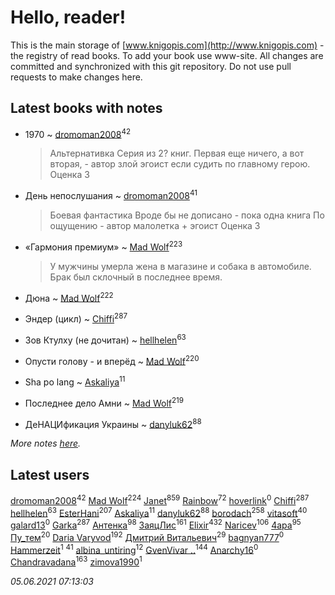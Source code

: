 # Hello, reader!
This is the main storage of [www.knigopis.com](http://www.knigopis.com) - the registry of read books.
To add your book use www-site. All changes are committed and synchronized with this git repository.
Do not use pull requests to make changes here.


## Latest books with notes
* 1970 ~ [dromoman2008](users/444/44461886-yandex)<sup>42</sup>
    > Альтернативка
    > Серия из 2? книг. Первая еще ничего, а вот вторая, - автор злой эгоист если судить по главному герою.
    > Оценка 3

* День непослушания ~ [dromoman2008](users/444/44461886-yandex)<sup>41</sup>
    > Боевая фантастика
    > Вроде бы не дописано - пока одна книга По ощущению - автор малолетка + эгоист 
    > Оценка 3

* «Гармония премиум» ~ [Mad Wolf](users/947/94738840-vkontakte)<sup>223</sup>
    > У мужчины умерла жена в магазине и собака в автомобиле. Брак был склочный в последнее время.

* Дюна ~ [Mad Wolf](users/947/94738840-vkontakte)<sup>222</sup>

* Эндер (цикл) ~ [Chiffi](users/105/105831994080785626680-google)<sup>287</sup>

* Зов Ктулху (не дочитан) ~ [hellhelen](users/248/248300842-vkontakte)<sup>63</sup>

* Опусти голову - и вперёд ~ [Mad Wolf](users/947/94738840-vkontakte)<sup>220</sup>

* Sha po lang ~ [Askaliya](users/326/326783541-vkontakte)<sup>11</sup>

* Последнее дело Амни ~ [Mad Wolf](users/947/94738840-vkontakte)<sup>219</sup>

* ДеНАЦИфикация Украины ~ [danyluk62](users/374/374149854-vkontakte)<sup>88</sup>


_More notes [here](latest_books_with_notes.md)._


## Latest users
[dromoman2008](users/444/44461886-yandex)<sup>42</sup> 
[Mad Wolf](users/947/94738840-vkontakte)<sup>224</sup> 
[Janet](users/108/108113656204404967440-google)<sup>859</sup> 
[Rainbow](users/109/109787328219839805802-google)<sup>72</sup> 
[hoverlink](users/118/118958415-vkontakte)<sup>0</sup> 
[Chiffi](users/105/105831994080785626680-google)<sup>287</sup> 
[hellhelen](users/248/248300842-vkontakte)<sup>63</sup> 
[EsterHani](users/305/30558181-vkontakte)<sup>207</sup> 
[Askaliya](users/326/326783541-vkontakte)<sup>11</sup> 
[danyluk62](users/374/374149854-vkontakte)<sup>88</sup> 
[borodach](users/157/15706320-vkontakte)<sup>258</sup> 
[vitasoft](users/474/47446642-vkontakte)<sup>40</sup> 
[galard13](users/137/1372460683-yandex)<sup>0</sup> 
[Garka](users/115/115753719718250012620-google)<sup>287</sup> 
[Антенка](users/118/118158645037334943900-google)<sup>98</sup> 
[ЗаяцЛис](users/112/112388384595246311466-google)<sup>161</sup> 
[Elixir](users/115/115826717712507836033-google)<sup>432</sup> 
[Naricev](users/107/107090515204537133928-google)<sup>106</sup> 
[4apa](users/117/117392596378069249667-google)<sup>95</sup> 
[Пу_тем](users/344/3448154788585127-facebook)<sup>20</sup> 
[Daria Varyvod](users/829/829893410524253-facebook)<sup>192</sup> 
[Дмитрий Витальевич](users/116/116650782618177766821-googleplus)<sup>29</sup> 
[bagnyan777](users/275/2756136091613116923-mailru)<sup>0</sup> 
[Hammerzeit](users/103/103389838241993724492-google)<sup>1</sup> 
[](users/153/1537586159620888-facebook)<sup>41</sup> 
[albina_untiring](users/257/2579695-vkontakte)<sup>12</sup> 
[GvenVivar ..](users/158/158266434925901-facebook)<sup>144</sup> 
[Anarchy16](users/103/103241427589325528077-google)<sup>0</sup> 
[Chandravadana](users/105/105866022348292919948-google)<sup>163</sup> 
[zimova1990](users/111/111025093-yandex)<sup>1</sup> 


_05.06.2021 07:13:03_
